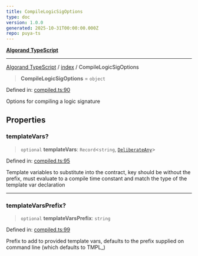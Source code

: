 ```yaml
---
title: CompileLogicSigOptions
type: doc
version: 1.0.0
generated: 2025-10-31T00:00:00.000Z
repo: puya-ts
---
```


[**Algorand TypeScript**](/reference/algorand-typescript/api/readme/)

---

[Algorand TypeScript](docs/_md/modules) / [index](docs/_md/index/README) / CompileLogicSigOptions

> **CompileLogicSigOptions** = `object`

Defined in: [compiled.ts:90](https://github.com/algorandfoundation/puya-ts/blob/main/packages/algo-ts/src/compiled.ts#L90)

Options for compiling a logic signature

## Properties

### templateVars?

> `optional` **templateVars**: `Record`\<`string`, [`DeliberateAny`](/reference/algorand-typescript/api/index/-internal-/type-aliases/deliberateany/)\>

Defined in: [compiled.ts:95](https://github.com/algorandfoundation/puya-ts/blob/main/packages/algo-ts/src/compiled.ts#L95)

Template variables to substitute into the contract, key should be without the prefix, must evaluate to a compile time constant
and match the type of the template var declaration

---

### templateVarsPrefix?

> `optional` **templateVarsPrefix**: `string`

Defined in: [compiled.ts:99](https://github.com/algorandfoundation/puya-ts/blob/main/packages/algo-ts/src/compiled.ts#L99)

Prefix to add to provided template vars, defaults to the prefix supplied on command line (which defaults to TMPL\_)
